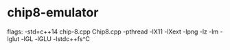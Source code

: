 # chip8-emulator
flags: -std=c++14 chip-8.cpp Chip8.cpp -pthread -lX11 -lXext -lpng -lz -lm -lglut -lGL -lGLU -lstdc++fs^C